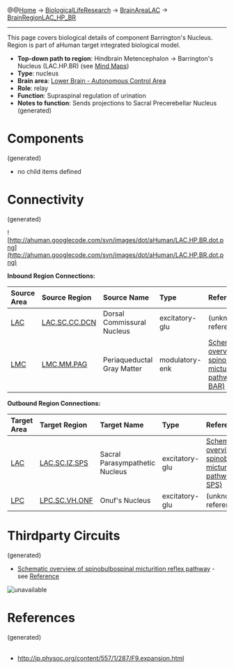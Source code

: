 @@[Home](Home.md) -> [BiologicalLifeResearch](BiologicalLifeResearch.md) -> [BrainAreaLAC](BrainAreaLAC.md) -> [BrainRegionLAC\_HP\_BR](BrainRegionLAC_HP_BR.md)

---


This page covers biological details of component Barrington's Nucleus.
Region is part of aHuman target integrated biological model.

  * **Top-down path to region**: Hindbrain Metencephalon -> Barrington's Nucleus (LAC.HP.BR) (see [Mind Maps](OverallMindMaps.md))
  * **Type**: nucleus
  * **Brain area**: [Lower Brain - Autonomous Control Area](BrainAreaLAC.md)
  * **Role**: relay
  * **Function**: Supraspinal regulation of urination
  * **Notes to function**: Sends projections to Sacral Precerebellar Nucleus
(generated)
# Components #
(generated)


  * no child items defined

# Connectivity #
(generated)


![http://ahuman.googlecode.com/svn/images/dot/aHuman/LAC.HP.BR.dot.png](http://ahuman.googlecode.com/svn/images/dot/aHuman/LAC.HP.BR.dot.png)

**Inbound Region Connections:**

| **Source Area** | **Source Region** | **Source Name** | **Type** | **Reference** |
|:----------------|:------------------|:----------------|:---------|:--------------|
| [LAC](BrainAreaLAC.md) | [LAC.SC.CC.DCN](BrainRegionLAC_SC_CC_DCN.md) | Dorsal Commissural Nucleus | excitatory-glu | (unknown reference) |
| [LMC](BrainAreaLMC.md) | [LMC.MM.PAG](BrainRegionLMC_MM_PAG.md) | Periaqueductal Gray Matter | modulatory-enk | [Schematic overview of spinobulbospinal micturition reflex pathway (PAG -> BAR)](http://jp.physoc.org/content/557/1/287/F9.expansion.html) |

**Outbound Region Connections:**

| **Target Area** | **Target Region** | **Target Name** | **Type** | **Reference** |
|:----------------|:------------------|:----------------|:---------|:--------------|
| [LAC](BrainAreaLAC.md) | [LAC.SC.IZ.SPS](BrainRegionLAC_SC_IZ_SPS.md) | Sacral Parasympathetic Nucleus | excitatory-glu | [Schematic overview of spinobulbospinal micturition reflex pathway (BAR -> SPS)](http://jp.physoc.org/content/557/1/287/F9.expansion.html) |
| [LPC](BrainAreaLPC.md) | [LPC.SC.VH.ONF](BrainRegionLPC_SC_VH_ONF.md) | Onuf's Nucleus  | excitatory-glu | (unknown reference) |

# Thirdparty Circuits #
(generated)

  * [Schematic overview of spinobulbospinal micturition reflex pathway](http://jp.physoc.org/content/557/1/287/F9.large.jpg) - see [Reference](http://jp.physoc.org/content/557/1/287/F9.expansion.html)

<img src='http://jp.physoc.org/content/557/1/287/F9.large.jpg' alt='unavailable'>


<h1>References</h1>
(generated)<br>
<br>
<ul><li><a href='http://jp.physoc.org/content/557/1/287/F9.expansion.html'>http://jp.physoc.org/content/557/1/287/F9.expansion.html</a></li></ul>
